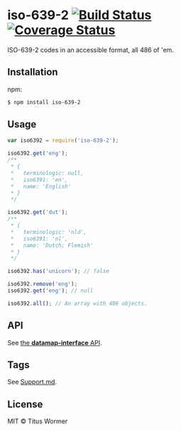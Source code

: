 # iso-639-2 [![Build Status](https://img.shields.io/travis/wooorm/iso-639-2.svg?style=flat)](https://travis-ci.org/wooorm/iso-639-2) [![Coverage Status](https://img.shields.io/coveralls/wooorm/iso-639-2.svg?style=flat)](https://coveralls.io/r/wooorm/iso-639-2?branch=master)

ISO-639-2 codes in an accessible format, all 486 of 'em.

## Installation

npm:
```sh
$ npm install iso-639-2
```

## Usage

```js
var iso6392 = require('iso-639-2');

iso6392.get('eng');
/**
 * {
 *   terminologic: null,
 *   iso6391: 'en',
 *   name: 'English'
 * }
 */

iso6392.get('dut');
/**
 * {
 *   terminologic: 'nld',
 *   iso6391: 'nl',
 *   name: 'Dutch; Flemish'
 * }
 */

iso6392.has('unicorn'); // false

iso6392.remove('eng');
iso6392.get('eng'); // null

iso6392.all(); // An array with 486 objects.
```

## API

See [the **datamap-interface** API](https://github.com/wooorm/datamap-interface).

## Tags

See [Support.md](Support.md).

## License

MIT © Titus Wormer

